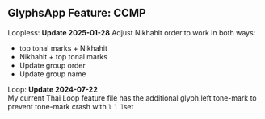 GlyphsApp Feature: CCMP
-----
Loopless: 
**Update 2025-01-28**
Adjust Nikhahit order to work in both ways: 
- top tonal marks + Nikhahit
- Nikhahit + top tonal marks
- Update group order
- Update group name

Loop: 
**Update 2024-07-22**  
My current Thai Loop feature file has the additional glyph.left tone-mark to prevent tone-mark crash with `ใ ไ โ`set 



